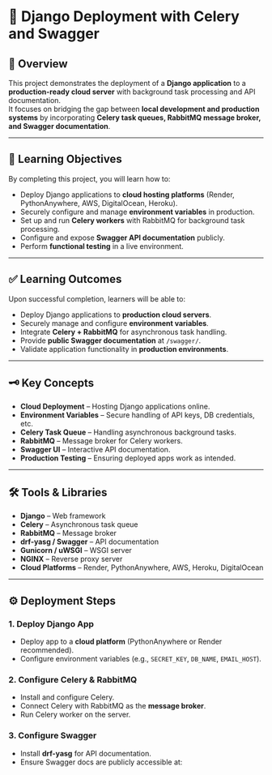# 🚀 Django Deployment with Celery and Swagger

## 📖 Overview
This project demonstrates the deployment of a **Django application** to a **production-ready cloud server** with background task processing and API documentation.  
It focuses on bridging the gap between **local development and production systems** by incorporating **Celery task queues, RabbitMQ message broker, and Swagger documentation**.

---

## 🎯 Learning Objectives
By completing this project, you will learn how to:

- Deploy Django applications to **cloud hosting platforms** (Render, PythonAnywhere, AWS, DigitalOcean, Heroku).
- Securely configure and manage **environment variables** in production.
- Set up and run **Celery workers** with RabbitMQ for background task processing.
- Configure and expose **Swagger API documentation** publicly.
- Perform **functional testing** in a live environment.

---

## ✅ Learning Outcomes
Upon successful completion, learners will be able to:

- Deploy Django applications to **production cloud servers**.
- Securely manage and configure **environment variables**.
- Integrate **Celery + RabbitMQ** for asynchronous task handling.
- Provide **public Swagger documentation** at `/swagger/`.
- Validate application functionality in **production environments**.

---

## 🗝 Key Concepts
- **Cloud Deployment** – Hosting Django applications online.  
- **Environment Variables** – Secure handling of API keys, DB credentials, etc.  
- **Celery Task Queue** – Handling asynchronous background tasks.  
- **RabbitMQ** – Message broker for Celery workers.  
- **Swagger UI** – Interactive API documentation.  
- **Production Testing** – Ensuring deployed apps work as intended.  

---

## 🛠 Tools & Libraries
- **Django** – Web framework  
- **Celery** – Asynchronous task queue  
- **RabbitMQ** – Message broker  
- **drf-yasg / Swagger** – API documentation  
- **Gunicorn / uWSGI** – WSGI server  
- **NGINX** – Reverse proxy server  
- **Cloud Platforms** – Render, PythonAnywhere, AWS, Heroku, DigitalOcean  

---

## ⚙️ Deployment Steps

### 1. Deploy Django App
- Deploy app to a **cloud platform** (PythonAnywhere or Render recommended).  
- Configure environment variables (e.g., `SECRET_KEY`, `DB_NAME`, `EMAIL_HOST`).  

### 2. Configure Celery & RabbitMQ
- Install and configure Celery.  
- Connect Celery with RabbitMQ as the **message broker**.  
- Run Celery worker on the server.  

### 3. Configure Swagger
- Install **drf-yasg** for API documentation.  
- Ensure Swagger docs are publicly accessible at:
